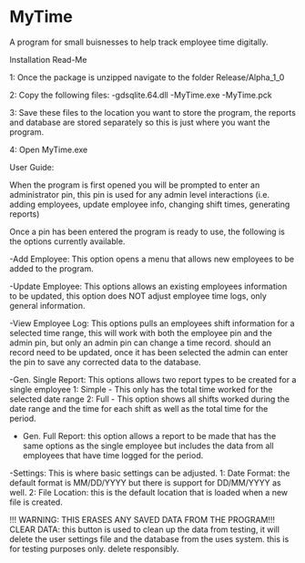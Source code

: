 # MyTime
A program for small buisnesses to help track employee time digitally. 




Installation Read-Me

1: Once the package is unzipped navigate to the folder Release/Alpha_1_0
    
2: Copy the following files:
        -gdsqlite.64.dll
        -MyTime.exe
        -MyTime.pck

3: Save these files to the location you want to store the program, the reports and database are stored separately so this is just where you want the program. 

4: Open MyTime.exe


User Guide: 

When the program is first opened you will be prompted to enter an administrator pin, this pin is used for any admin level interactions (i.e. adding employees, update employee info, changing shift times, generating reports)

Once a pin has been entered the program is ready to use, the following is the options currently available. 

-Add Employee:
    This option opens a menu that allows new employees to be added to the program. 

-Update Employee: 
        This options allows an existing employees information to be updated, this option does NOT adjust employee time logs, only general information. 

-View Employee Log:
    This options pulls an employees shift information for a selected time range, this will work with both the employee pin and the admin pin, but only an admin pin can change a time record. 
    should an record need to be updated, once it has been selected the admin can enter the pin to save any corrected data to the database. 

-Gen. Single Report:
    This options allows two report types to be created for a single employee
        1: Simple - This only has the total time worked for the selected date range
        2: Full - This option shows all shifts worked during the date range and the time for each shift as well as the total time for the period. 

- Gen. Full Report:
    this option allows a report to be made that has the same options as the single employee but includes the data from all employees that have time logged for the period. 

-Settings:
    This is where basic settings can be adjusted. 
        1: Date Format: the default format is MM/DD/YYYY but there is support for DD/MM/YYYY as well. 
        2: File Location: this is the default location that is loaded when a new file is created. 


!!! WARNING: THIS ERASES ANY SAVED DATA FROM THE PROGRAM!!!
CLEAR DATA:
    this button is used to clean up the data from testing, it will delete the user settings file and the database from the uses system. this is for testing purposes only. delete responsibly. 